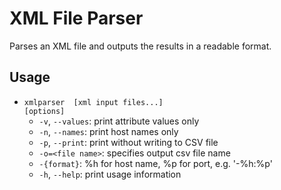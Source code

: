 # XML File Parser
Parses an XML file and outputs the results in a readable format.

## Usage
* <code>xmlparser <xml input file> [xml input files...] [options]</code>
    * <code>-v</code>, <code>--values</code>:        print attribute values only
    * <code>-n</code>, <code>--names</code>:         print host names only
    * <code>-p</code>, <code>--print</code>:         print without writing to CSV file
    * <code>-o=\<file name\></code>:      specifies output csv file name
    * <code>-{format}</code>:           %h for host name, %p for port, e.g. '-%h:%p'
    * <code>-h</code>, <code>--help</code>:          print usage information
